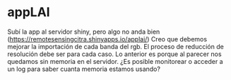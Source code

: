 # appLAI
Subí la app al servidor shiny,
pero algo no anda bien (https://remotesensingcitra.shinyapps.io/applai/)
Creo que debemos mejorar la importación de cada banda del rgb.
El proceso de reducción de resolución debe ser para cada caso. 
Lo anterior es porque al parecer nos quedamos sin memoria en el
servidor. ¿Es posible monitorear o acceder a un log para saber
cuanta memoria estamos usando?
